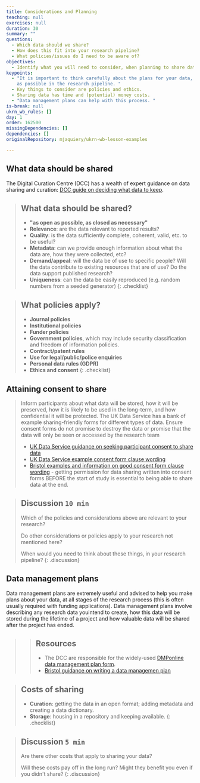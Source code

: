 ```yaml
---
title: Considerations and Planning
teaching: null
exercises: null
duration: 30
summary: ""
questions:
  - Which data should we share?
  - How does this fit into your research pipeline?
  - What policies/issues do I need to be aware of?
objectives:
  - Identify what you will need to consider, when planning to share data
keypoints:
  - "It is important to think carefully about the plans for your data, as early
    as possible in the research pipeline. "
  - Key things to consider are policies and ethics.
  - Sharing data has time and (potential) money costs.
  - "Data management plans can help with this process. "
is-break: null
ukrn_wb_rules: []
day: 1
order: 162500
missingDependencies: []
dependencies: []
originalRepository: mjaquiery/ukrn-wb-lesson-examples

---
```

## What data should be shared

The Digital Curation Centre (DCC) has a wealth of expert guidance on data sharing and curation: [DCC guide on deciding what data to keep](https://www.dcc.ac.uk/guidance/how-guides/five-steps-decide-what-data-keep). 

> ## What data should be shared?
> * **"as open as possible, as closed as necessary"**
> * **Relevance**: are the data relevant to reported results?
> * **Quality**: is the data sufficiently complete, coherent, valid, etc. to be useful?
> * **Metadata**: can we provide enough information about what the data are, how they were collected, etc?
> * **Demand/appeal**: will the data be of use to specific people? Will the data contribute to existing resources that are of use? Do the data support published research?
> * **Uniqueness**: can the data be easily reproduced (e.g. random numbers from a seeded generator)
{: .checklist}

> ## What policies apply?
> * **Journal policies**
> * **Institutional policies**
> * **Funder policies**
> * **Government policies**, which may include security classification and freedom of information policies.
> * **Contract/patent rules**
> * **Use for legal/public/police enquiries**
> * **Personal data rules (GDPR)**
> * **Ethics and consent**
{: .checklist}

## Attaining consent to share
>
>Inform participants about what data will be stored, how it will be preserved, how it is likely to be used in the long-term, and how confidential it will be protected. The UK Data Service has a bank of example sharing-friendly forms for different types of data. Ensure consent forms do not promise to destroy the data or promise that the data will only be seen or accessed by the research team
> * [UK Data Service guidance on seeking participant consent to share data](https://www.ukdataservice.ac.uk/manage-data/legal-ethical/consent-data-sharing.aspx)
> * [UK Data Service example consent form clause wording](https://www.ukdataservice.ac.uk/manage-data/legal-ethical/consent-data-sharing/consent-forms.aspx)
> * [Bristol examples and information on good consent form clause wording](http://www.bristol.ac.uk/staff/researchers/data/dealing-with-sensitive-data/) - getting permission for data sharing written into consent forms BEFORE the start of study is essential to being able to share data at the end.

> ## Discussion `10 min`
> Which of the policies and considerations above are relevant to your research?
> 
> Do other considerations or policies apply to your research not mentioned here?
> 
> When would you need to think about these things, in your research pipeline?
{: .discussion}

## Data management plans

Data management plans are extremely useful and advised to help you make plans about your data, at all stages of the research process (this is often usually required with funding applications). Data management plans involve describing any research data youintend to create, how this data will be stored during the lifetime of a project and how valuable data will be shared after the project has ended.

> > ## Resources
> > * The DCC are responsible for the widely-used [DMPonline data management plan form](https://dmponline.dcc.ac.uk/).
> > * [Bristol guidance on writing a data managemen plan](https://www.bristol.ac.uk/staff/researchers/data/writing-a-data-management-plan/)

> ## Costs of sharing
> * **Curation**: getting the data in an open format; adding metadata and creating a data dictionary.
> * **Storage**: housing in a repository and keeping available.
{: .checklist}

> ## Discussion `5 min`
> 
> Are there other costs that apply to sharing your data?
>
> Will these costs pay off in the long run? Might they benefit you even if you didn't share? 
{: .discussion}

